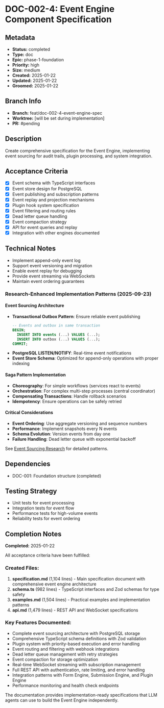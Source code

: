 # DOC-002-4: Event Engine Component Specification

## Metadata
- **Status:** completed
- **Type:** doc
- **Epic:** phase-1-foundation
- **Priority:** high
- **Size:** medium
- **Created:** 2025-01-22
- **Updated:** 2025-01-22
- **Groomed:** 2025-01-22

## Branch Info
- **Branch:** feat/doc-002-4-event-engine-spec
- **Worktree:** [will be set during implementation]
- **PR:** #pending

## Description
Create comprehensive specification for the Event Engine, implementing event sourcing for audit trails, plugin processing, and system integration.

## Acceptance Criteria
- [x] Event schema with TypeScript interfaces
- [x] Event store design for PostgreSQL
- [x] Event publishing and subscription patterns
- [x] Event replay and projection mechanisms
- [x] Plugin hook system specification
- [x] Event filtering and routing rules
- [x] Dead letter queue handling
- [x] Event compaction strategy
- [x] API for event queries and replay
- [x] Integration with other engines documented

## Technical Notes
- Implement append-only event log
- Support event versioning and migration
- Enable event replay for debugging
- Provide event streaming via WebSockets
- Maintain event ordering guarantees

### Research-Enhanced Implementation Patterns (2025-09-23)

#### Event Sourcing Architecture
- **Transactional Outbox Pattern**: Ensure reliable event publishing
  ```sql
  -- Events and outbox in same transaction
  BEGIN;
    INSERT INTO events (...) VALUES (...);
    INSERT INTO outbox (...) VALUES (...);
  COMMIT;
  ```
- **PostgreSQL LISTEN/NOTIFY**: Real-time event notifications
- **Event Store Schema**: Optimized for append-only operations with proper indexing

#### Saga Pattern Implementation
- **Choreography**: For simple workflows (services react to events)
- **Orchestration**: For complex multi-step processes (central coordinator)
- **Compensating Transactions**: Handle rollback scenarios
- **Idempotency**: Ensure operations can be safely retried

#### Critical Considerations
- **Event Ordering**: Use aggregate versioning and sequence numbers
- **Performance**: Implement snapshots every N events
- **Schema Evolution**: Version events from day one
- **Failure Handling**: Dead letter queue with exponential backoff

See [Event Sourcing Research](../../discoveries/records/2025-09-23-technical-research.md#postgresql-event-sourcing--saga-patterns) for detailed patterns.

## Dependencies
- DOC-001: Foundation structure (completed)

## Testing Strategy
- Unit tests for event processing
- Integration tests for event flow
- Performance tests for high-volume events
- Reliability tests for event ordering

## Completion Notes
**Completed:** 2025-01-22

All acceptance criteria have been fulfilled:

### Created Files:
1. **specification.md** (1,104 lines) - Main specification document with comprehensive event engine architecture
2. **schema.ts** (982 lines) - TypeScript interfaces and Zod schemas for type safety
3. **examples.md** (1,504 lines) - Practical examples and implementation patterns
4. **api.md** (1,479 lines) - REST API and WebSocket specifications

### Key Features Documented:
- Complete event sourcing architecture with PostgreSQL storage
- Comprehensive TypeScript schema definitions with Zod validation
- Plugin system with priority-based execution and error handling
- Event routing and filtering with webhook integrations
- Dead letter queue management with retry strategies
- Event compaction for storage optimization
- Real-time WebSocket streaming with subscription management
- Full REST API with authentication, rate limiting, and error handling
- Integration patterns with Form Engine, Submission Engine, and Plugin Engine
- Performance monitoring and health check endpoints

The documentation provides implementation-ready specifications that LLM agents can use to build the Event Engine independently.